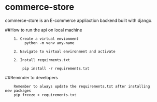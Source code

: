 # commerce-store
commerce-store is an E-commerce appliaction backend built with django.

  ##How to run the api on local machine
  
        1. Create a virtual envionment
             python -m venv any-name

        2. Navigate to virtual environment and activate

        2. Install requirments.txt

            pip install -r requirements.txt

##Reminder to developers

        Remember to always update the requirements.txt after installing new packages 
        pip freeze > requirements.txt
